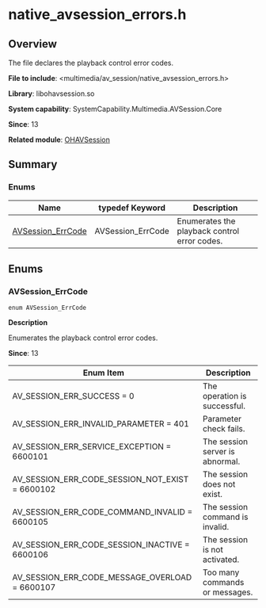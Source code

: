 # native_avsession_errors.h
<!--Kit: AVSession Kit-->
<!--Subsystem: Multimedia-->
<!--Owner: @ccfriend; @liao_qian-->
<!--Designer: @ccfriend-->
<!--Tester: @chenmingxi1_huawei-->
<!--Adviser: @w_Machine_cc-->

## Overview

The file declares the playback control error codes.

**File to include**: <multimedia/av_session/native_avsession_errors.h>

**Library**: libohavsession.so

**System capability**: SystemCapability.Multimedia.AVSession.Core

**Since**: 13

**Related module**: [OHAVSession](capi-ohavsession.md)

## Summary

### Enums

| Name| typedef Keyword| Description|
| -- | -- | -- |
| [AVSession_ErrCode](#avsession_errcode) | AVSession_ErrCode | Enumerates the playback control error codes.|

## Enums

### AVSession_ErrCode

```
enum AVSession_ErrCode
```

**Description**

Enumerates the playback control error codes.

**Since**: 13

| Enum Item| Description|
| -- | -- |
| AV_SESSION_ERR_SUCCESS = 0 | The operation is successful.|
| AV_SESSION_ERR_INVALID_PARAMETER = 401 | Parameter check fails.|
| AV_SESSION_ERR_SERVICE_EXCEPTION = 6600101 | The session server is abnormal.|
| AV_SESSION_ERR_CODE_SESSION_NOT_EXIST = 6600102 | The session does not exist.|
| AV_SESSION_ERR_CODE_COMMAND_INVALID = 6600105 | The session command is invalid.|
| AV_SESSION_ERR_CODE_SESSION_INACTIVE = 6600106 | The session is not activated.|
| AV_SESSION_ERR_CODE_MESSAGE_OVERLOAD = 6600107 | Too many commands or messages.|
